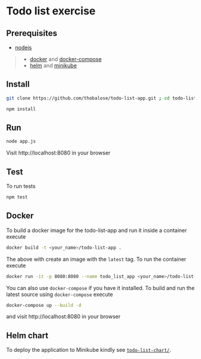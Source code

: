 # Todo list exercise

## Prerequisites 

- [nodejs](https://nodejs.org/en/)
> - [docker](https://docs.docker.com/) and [docker-compose](https://docs.docker.com/compose/)
> - [helm](https://helm.sh/) and [minikube](https://kubernetes.io/docs/tasks/tools/install-minikube/)

## Install

```sh
git clone https://github.com/thobalose/todo-list-app.git ; cd todo-list-app/
```

```sh
npm install
```

## Run

```sh
node app.js
```

Visit http://localhost:8080 in your browser

## Test

To run tests

```sh
npm test
```

## Docker

To build a docker image for the todo-list-app and run it inside a container execute

```sh
docker build -t <your_name>/todo-list-app .
```

The above with create an image with the `latest` tag. To run the container execute

```sh
docker run -it -p 8080:8080 --name todo_list_app <your_name>/todo-list-app
```

You can also use `docker-compose` if you have it installed. To build and run the latest source using `docker-compose` execute

```sh
docker-compose up --build -d
```

and visit http://localhost:8080 in your browser

## Helm chart

To deploy the application to Minikube kindly see [`todo-list-chart/`](./todo-list-chart/).
